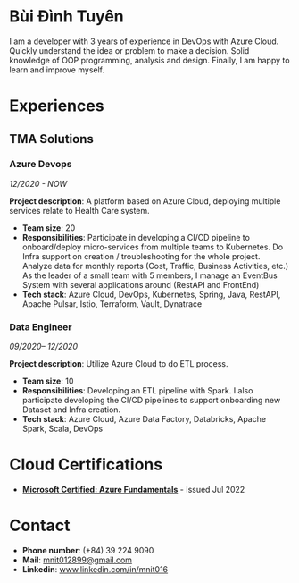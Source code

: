 # Bùi Đình Tuyên

I am a developer with 3 years of experience in DevOps with Azure Cloud.
Quickly understand the idea or problem to make a decision.
Solid knowledge of OOP programming, analysis and design.
Finally, I am happy to learn and improve myself.

# Experiences

## TMA Solutions

###  Azure Devops
*12/2020 - NOW*   
   
**Project description**: A platform based on Azure Cloud, deploying multiple services relate to Health Care system.
- **Team size**: 20
- **Responsibilities**:
Participate in developing a CI/CD pipeline to onboard/deploy micro-services from multiple teams to Kubernetes.
Do Infra support on creation / troubleshooting for the whole project.
Analyze data for monthly reports (Cost, Traffic, Business Activities, etc.)
As the leader of a small team with 5 members, I manage an EventBus System with several applications around (RestAPI and FrontEnd)
- **Tech stack**:
Azure Cloud, DevOps, Kubernetes, Spring, Java, RestAPI, Apache Pulsar, Istio, Terraform, Vault, Dynatrace

### Data Engineer
*09/2020– 12/2020*   

**Project description**: Utilize Azure Cloud to do ETL process.
- **Team size**: 10
- **Responsibilities**:
Developing an ETL pipeline with Spark.
I also participate developing the CI/CD pipelines to support onboarding new Dataset and Infra creation.
- **Tech stack**: 
Azure Cloud, Azure Data Factory, Databricks, Apache Spark, Scala, DevOps

# Cloud Certifications
- [**Microsoft Certified: Azure Fundamentals**](https://www.credly.com/badges/99587416-af61-4829-840c-aaea3d17ce30?source=linked_in_profile) - Issued Jul 2022

# Contact
- **Phone number**: (+84) 39 224 9090
- **Mail**: mnit012899@gmail.com
- **Linkedin**: www.linkedin.com/in/mnit016
